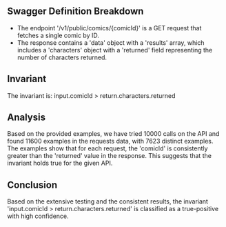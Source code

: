 ## Swagger Definition Breakdown
- The endpoint '/v1/public/comics/{comicId}' is a GET request that fetches a single comic by ID.
- The response contains a 'data' object with a 'results' array, which includes a 'characters' object with a 'returned' field representing the number of characters returned.

## Invariant
The invariant is: input.comicId > return.characters.returned

## Analysis
Based on the provided examples, we have tried 10000 calls on the API and found 11600 examples in the requests data, with 7623 distinct examples. The examples show that for each request, the 'comicId' is consistently greater than the 'returned' value in the response. This suggests that the invariant holds true for the given API.

## Conclusion
Based on the extensive testing and the consistent results, the invariant 'input.comicId > return.characters.returned' is classified as a true-positive with high confidence.
